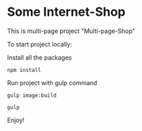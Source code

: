 # Some Internet-Shop
This is multi-page project "Multi-page-Shop"

To start project locally:

Install all the packages
```
npm install
```

Run project with gulp command
```
gulp image:build

gulp
```
Enjoy!
